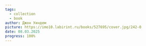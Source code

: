 ```yaml
---
tags:
  - collection
  - book
author: Джон Уиндем
picture: https://imo10.labirint.ru/books/527695/cover.jpg/242-0
date: 08.03.2025
progress: 100%
---
```

